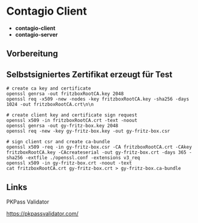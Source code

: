 # Contagio Client

* **contagio-client**
* **contagio-server**


## Vorbereitung

## Selbstsigniertes Zertifikat erzeugt für Test
```
# create ca key and certificate
openssl genrsa -out fritzboxRootCA.key 2048
openssl req -x509 -new -nodes -key fritzboxRootCA.key -sha256 -days 1024 -out fritzboxRootCA.crt\n\n

# create client key and certificate sign request
openssl x509 -in fritzboxRootCA.crt -text -noout
openssl genrsa -out gy-fritz-box.key 2048
openssl req -new -key gy-fritz-box.key -out gy-fritz-box.csr

# sign client csr and create ca-bundle
openssl x509 -req -in gy-fritz-box.csr -CA fritzboxRootCA.crt -CAkey fritzboxRootCA.key -CAcreateserial -out gy-fritz-box.crt -days 365 -sha256 -extfile ./openssl.conf -extensions v3_req
openssl x509 -in gy-fritz-box.crt -noout -text
cat fritzboxRootCA.crt gy-fritz-box.crt > gy-fritz-box.ca-bundle
```

## Links
PKPass Validator

https://pkpassvalidator.com/
